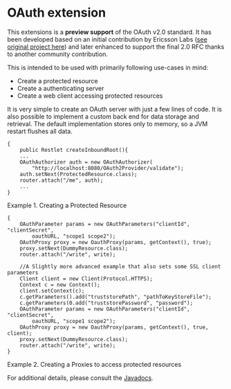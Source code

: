 # OAuth extension

This extensions is a **preview support** of the OAuth v2.0 standard. It has been developed based on an initial contribution by Ericsson Labs ([see original project here](http://labs.ericsson.com/apis/oauth2-framework)) and later enhanced to support the final 2.0 RFC thanks to another community contribution.

This is intended to be used with primarily following use-cases in mind:
- Create a protected resource
- Create a authenticating server
- Create a web client accessing protected resources

It is very simple to create an OAuth server with just a few lines of code. It is also possible to implement a custom back end for data storage and retrieval. The default implementation stores only to memory, so a JVM restart flushes all data.

    {
        public Restlet createInboundRoot(){
        ...
        OAuthAuthorizer auth = new OAuthAuthorizer(
            "http://localhost:8080/OAuth2Provider/validate");
        auth.setNext(ProtectedResource.class);
        router.attach("/me", auth);
        ...
    }

Example 1. Creating a Protected Resource

    {
        OAuthParameter params = new OAuthParameters("clientId", "clientSecret",
            oauthURL, "scope1 scope2");
        OAuthProxy proxy = new OauthProxy(params, getContext(), true);
        proxy.setNext(DummyResource.class);
        router.attach("/write", write);
        
        //A Slightly more advanced example that also sets some SSL client parameters
        Client client = new Client(Protocol.HTTPS);
        Context c = new Context();
        client.setContext(c);
        c.getParameters().add("truststorePath", "pathToKeyStoreFile");
        c.getParameters(0.add("truststorePassword", "password");
        OAuthParameter params = new OAuthParameters("clientId", "clientSecret",
            oauthURL, "scope1 scope2");
        OAuthProxy proxy = new OauthProxy(params, getContext(), true, client);
        proxy.setNext(DummyResource.class);
        router.attach("/write", write);   
    }

Example 2. Creating a Proxies to access protected resources


For additional details, please consult the
[Javadocs](javadocs://jse/ext/org/restlet/ext/oauth/package-summary.html).

